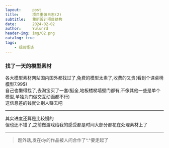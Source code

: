 ```yaml
---
layout:     post
title:      项目重做日志(2)
subtitle:   重新设计项目结构
date:       2024-02-02
author:     Yulunrd
header-img: img/02.png
catalog: true
tags:
    - 规则怪谈
---
```



### 找了一天的模型素材
各大模型素材网站国内国外都找过了,免费的模型太素了,收费的又贵(看到个课桌椅模型7.99$)  
自己也懒得找了,去淘宝买了一套(挺全,地板楼梯墙壁门都有,不像其他一些是单个模型,单独为门做交互动画都不行)  
这信息差的钱就让别人赚去吧  
 *** 
其实进度还算是比较慢的  
但也还不错了,之前做游戏给我的感受都是时间大部分都花在处理素材上了  
 *** 
> 题外话,发在dy的作品被人问合作了^.^要走起了


  
